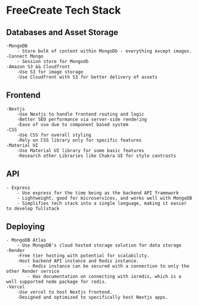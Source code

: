 # FreeCreate Tech Stack

## Databases and Asset Storage
    -MongoDB
        - Store bulk of content within MongoDb - everything except images.
    -Connect Mongo
        - Session store for Mongodb
    -Amazon S3 && Cloudfront
        -Use S3 for image storage
        -Use Cloudfront with S3 for better delivery of assets
## Frontend
    -Nextjs
        -Use Nextjs to handle frontend routing and logic
        -Better SEO performance via server-side rendering
        -Ease of use due to component based system
    -CSS
        -Use CSS for overall styling
        -Rely on CSS library only for specific features
    -Material UI
        -Use Material UI library for some basic features
        -Research other Libraries like Chakra UI for style contrasts
## API
    - Express
        - Use express for the time being as the backend API framework
        - Lightweight, good for microservices, and works well with MongoDB
        - Simplifies tech stack into a single language, making it easier to develop fullstack
## Deploying
    - MongoDB Atlas
        - Use MongoDB's cloud hosted storage solution for data storage
    -Render
        -Free tier hosting with potential for scalability.
        -Host backend API instance and Redis instance.
            - Redis instance can be secured with a connection to only the other Render service
            - Has documentation on connecting with ioredis, which is a well supported node package for redis.
    -Vercel
        -Use vercel to host Nextjs frontend. 
        -Designed and optimized to specifically host Nextjs apps.